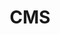 ---
title: CMS
meta_title: "Best Headless CMS For Jamstack | Statichunt"
description: "Discover the top headless CMS solutions for managing and delivering content across multiple platforms and devices"
page_title: "Jamstack CMS"
icon: /images/icons/cms.svg
url: "/jamstack-cms"
draft: false
---